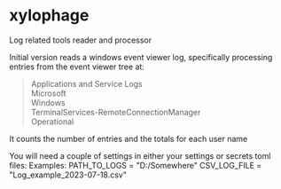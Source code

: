 # xylophage
Log related tools reader and processor

Initial version reads a windows event viewer log,
specifically processing entries from the event viewer tree at:

> Applications and Service Logs  
> Microsoft  
> Windows  
> TerminalServices-RemoteConnectionManager  
> Operational  

It counts the number of entries and the totals for each user name

You will need a couple of settings in either your settings or secrets toml files:
Examples:
PATH_TO_LOGS = "D:/Somewhere"
CSV_LOG_FILE = "Log_example_2023-07-18.csv"
